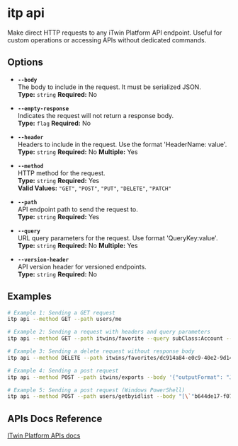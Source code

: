 # itp api

Make direct HTTP requests to any iTwin Platform API endpoint. Useful for custom operations or accessing APIs without dedicated commands.

## Options

- **`--body`**  
  The body to include in the request. It must be serialized JSON.  
  **Type:** `string` **Required:** No

- **`--empty-response`**  
  Indicates the request will not return a response body.  
  **Type:** `flag` **Required:** No

- **`--header`**  
  Headers to include in the request. Use the format 'HeaderName: value'.  
  **Type:** `string` **Required:** No **Multiple:** Yes

- **`--method`**  
  HTTP method for the request.  
  **Type:** `string` **Required:** Yes  
  **Valid Values:** `"GET"`, `"POST"`, `"PUT"`, `"DELETE"`, `"PATCH"`

- **`--path`**  
  API endpoint path to send the request to.  
  **Type:** `string` **Required:** Yes

- **`--query`**  
  URL query parameters for the request. Use format 'QueryKey:value'.  
  **Type:** `string` **Required:** No **Multiple:** Yes

- **`--version-header`**  
  API version header for versioned endpoints.  
  **Type:** `string` **Required:** No

## Examples

```bash
# Example 1: Sending a GET request
itp api --method GET --path users/me

# Example 2: Sending a request with headers and query parameters
itp api --method GET --path itwins/favorite --query subClass:Account --query "$top:10" --header "Prefer: return=minimal"

# Example 3: Sending a delete request without response body
itp api --method DELETE --path itwins/favorites/dc914a84-e0c9-40e2-9d14-faf5ed84147f --empty-response

# Example 4: Sending a post request
itp api --method POST --path itwins/exports --body '{"outputFormat": "JsonGZip"}'

# Example 5: Sending a post request (Windows PowerShell)
itp api --method POST --path users/getbyidlist --body "[\`"b644de17-f07e-4b43-8c33-ad2b1bacee3b\`"]"

```

## APIs Docs Reference

[ITwin Platform APIs docs](https://developer.bentley.com/apis/)
